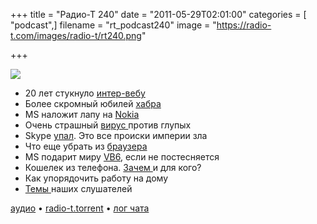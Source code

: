 +++
title = "Радио-Т 240"
date = "2011-05-29T02:01:00"
categories = [ "podcast",]
filename = "rt_podcast240"
image = "https://radio-t.com/images/radio-t/rt240.png"

+++

![](https://radio-t.com/images/radio-t/rt240.png)

- 20 лет стукнуло [интер-вебу](http://habrahabr.ru/blogs/internet/119473/)
- Более скромный юбилей [хабра](http://habrahabr.ru/blogs/social_networks/119984/)
- MS наложит лапу на [Nokia](http://gigaom.com/mobile/why-a-microsoft-takeover-of-nokia-could-pay-off/)
- Очень страшный [вирус ](http://www.pcworld.com/businesscenter/article/228251/mac_defender_crashes_apple_security_myth.html)против глупых
- Skype [упал](http://internet.cnews.ru/news/top/index.shtml?2011/05/26/441581). Это все происки империи зла
- Что еще убрать из [браузера](http://www.readwriteweb.com/archives/google_wants_to_kill_the_url_chrome_13_lets_users.php)
- MS подарит миру [VB6](http://reddevnews.com/articles/2011/05/19/microsoft-to-open-source-vb6.aspx), если не постесняется
- Кошелек из телефона. [Зачем ](http://habrahabr.ru/blogs/wireless/119477/)и для кого?
- Как упорядочить работу на дому
- [Темы ](http://new.radio-t.com/2011/05/240.html)наших слушателей

[аудио](https://archive.rucast.net/radio-t/media/rt_podcast240.mp3) • [radio-t.torrent](http://www.radio-t.com/torrents/rt_podcast240.mp3.torrent) • [лог чата](http://chat.radio-t.com/logs/radio-t-240.html)<audio src="https://archive.rucast.net/radio-t/media/rt_podcast240.mp3" preload="none"></audio>